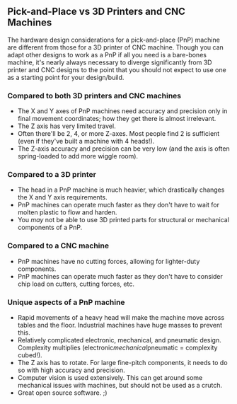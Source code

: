 ## Pick-and-Place vs 3D Printers and CNC Machines
The hardware design considerations for a pick-and-place (PnP) machine are different from those for a 3D printer of CNC machine. Though you can adapt other designs to work as a PnP if all you need is a bare-bones machine, it's nearly always necessary to diverge significantly from 3D printer and CNC designs to the point that you should not expect to use one as a starting point for your design/build.

### Compared to both 3D printers and CNC machines
* The X and Y axes of PnP machines need accuracy and precision only in final movement coordinates; how they get there is almost irrelevant.
* The Z axis has very limited travel.
* Often there'll be 2, 4, or more Z-axes. Most people find 2 is sufficient (even if they've built a machine with 4 heads!).
* The Z-axis accuracy and precision can be very low (and the axis is often spring-loaded to add more wiggle room).

### Compared to a 3D printer
* The head in a PnP machine is much heavier, which drastically changes the X and Y axis requirements.
* PnP machines can operate much faster as they don't have to wait for molten plastic to flow and harden.
* You *may* not be able to use 3D printed parts for structural or mechanical components of a PnP.

### Compared to a CNC machine
* PnP machines have no cutting forces, allowing for lighter-duty components.
* PnP machines can operate much faster as they don't have to consider chip load on cutters, cutting forces, etc.

### Unique aspects of a PnP machine
* Rapid movements of a heavy head will make the machine move across tables and the floor. Industrial machines have huge masses to prevent this.
* Relatively complicated electronic, mechanical, and pneumatic design. Complexity multiplies (electronic*mechanical*pneumatic = complexity cubed!).
* The Z axis has to rotate. For large fine-pitch components, it needs to do so with high accuracy and precision.
* Computer vision is used extensively. This can get around some mechanical issues with machines, but should not be used as a crutch.
* Great open source software. ;)